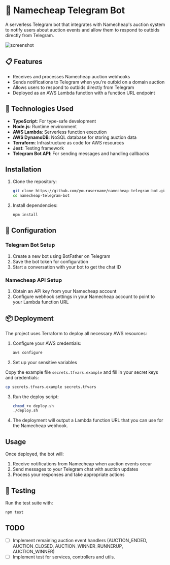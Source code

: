 # 🤖 Namecheap Telegram Bot

A serverless Telegram bot that integrates with Namecheap's auction system to notify users about auction events and allow them to respond to outbids directly from Telegram.

![screenshot](https://i.imgur.com/GosFAzq.png)

## 📋 Features

- Receives and processes Namecheap auction webhooks
- Sends notifications to Telegram when you're outbid on a domain auction
- Allows users to respond to outbids directly from Telegram
- Deployed as an AWS Lambda function with a function URL endpoint

## 🚀 Technologies Used

- **TypeScript**: For type-safe development
- **Node.js**: Runtime environment
- **AWS Lambda**: Serverless function execution
- **AWS DynamoDB**: NoSQL database for storing auction data
- **Terraform**: Infrastructure as code for AWS resources
- **Jest**: Testing framework
- **Telegram Bot API**: For sending messages and handling callbacks

## Installation

1. Clone the repository:
   ```bash
   git clone https://github.com/yourusername/namecheap-telegram-bot.git
   cd namecheap-telegram-bot
   ```

2. Install dependencies:
   ```bash
   npm install


## 🔧 Configuration

### Telegram Bot Setup

1. Create a new bot using BotFather on Telegram
2. Save the bot token for configuration
3. Start a conversation with your bot to get the chat ID

### Namecheap API Setup

1. Obtain an API key from your Namecheap account
2. Configure webhook settings in your Namecheap account to point to your Lambda function URL

## 📦 Deployment

The project uses Terraform to deploy all necessary AWS resources:

1. Configure your AWS credentials:
   ```bash
   aws configure
   ```

2. Set up your sensitive variables

Copy the example file `secrets.tfvars.example` and fill in your secret keys and credentials:

   ```bash
   cp secrets.tfvars.example secrets.tfvars
   ```


3. Run the deploy script:
   ```bash
   chmod +x deploy.sh
   ./deploy.sh
   ```

4. The deployment will output a Lambda function URL that you can use for the Namecheap webhook.

## Usage

Once deployed, the bot will:

1. Receive notifications from Namecheap when auction events occur
2. Send messages to your Telegram chat with auction updates
3. Process your responses and take appropriate actions

## 🧪 Testing

Run the test suite with:

   ```bash
   npm test
   ```

## TODO

- [ ] Implement remaining auction event handlers (AUCTION_ENDED, AUCTION_CLOSED, AUCTION_WINNER_RUNNERUP, AUCTION_WINNER)
- [ ] Implement test for services, controllers and utils.
